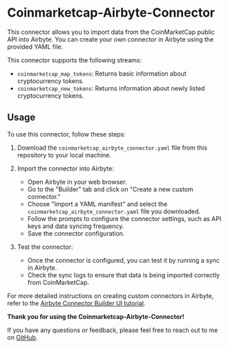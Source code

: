 # Coinmarketcap-Airbyte-Connector

This connector allows you to import data from the CoinMarketCap public API into Airbyte. You can create your own connector in Airbyte using the provided YAML file.

This connector supports the following streams:

- `coinmarketcap_map_tokens`: Returns basic information about cryptocurrency tokens.
- `coinmarketcap_new_tokens`: Returns information about newly listed cryptocurrency tokens.

## Usage

To use this connector, follow these steps:

1. Download the `coinmarketcap_airbyte_connector.yaml` file from this repository to your local machine.

2. Import the connector into Airbyte:
   - Open Airbyte in your web browser.
   - Go to the "Builder" tab and click on "Create a new custom connector."
   - Choose "Import a YAML manifest" and select the `coinmarketcap_airbyte_connector.yaml` file you downloaded.
   - Follow the prompts to configure the connector settings, such as API keys and data syncing frequency.
   - Save the connector configuration.

3. Test the connector:
   - Once the connector is configured, you can test it by running a sync in Airbyte.
   - Check the sync logs to ensure that data is being imported correctly from CoinMarketCap.

For more detailed instructions on creating custom connectors in Airbyte, refer to the [Airbyte Connector Builder UI tutorial](https://docs.airbyte.com/connector-development/connector-builder-ui/tutorial).

**Thank you for using the Coinmarketcap-Airbyte-Connector!**

If you have any questions or feedback, please feel free to reach out to me on [GitHub](https://github.com/diegogarcia-claravaldatalab).
